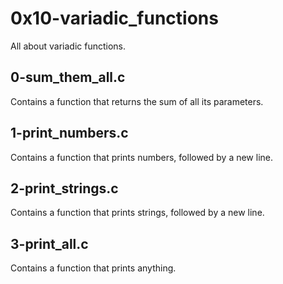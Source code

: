 # 0x10-variadic_functions
All about variadic functions.

## 0-sum_them_all.c
Contains a function that returns the sum of all its parameters.

## 1-print_numbers.c
Contains a function that prints numbers, followed by a new line.

## 2-print_strings.c
Contains a function that prints strings, followed by a new line.

## 3-print_all.c
Contains a function that prints anything.
